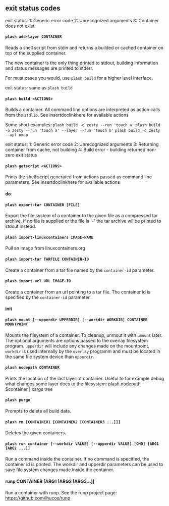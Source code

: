 ## exit status codes
exit status:
1: Generic error code
2: Unrecognized arguments
3: Container does not exist

#### `plash add-layer CONTAINER`
Reads a shell script from stdin and returns a builded or cached container on top of the supplied container.

The new container is the only thing printed to stdout, building information and status messages are printed to stderr.

For must cases you would, use `plash build` for a higher level interface.

exit status:
same as `plash build`


#### `plash build <ACTIONS>`
Builds a container. All command line options are interpreted as action calls from the `stdlib`. See insertdoclinkhere for available actions

Some short examples:
`plash build -o zesty --run 'touch a'`
`plash build -o zesty --run 'touch a' --layer --run 'touch b'`
`plash build -o zesty --apt nmap`

exit status:
1: Generic error code
2: Unrecognized arguments
3: Returning container from cache, not building
4: Build error - building returned non-zero exit status


#### `plash getscript <ACTIONS>`
Prints the shell script generated from actions passed as command line parameters.
See insertdoclinkhere for available actions

#### do


#### `plash export-tar CONTAINER [FILE]`
Export the file system of a container to the given file as a compressed tar archive. If no file is supplied or the file is '-' the tar archive wil be printed to stdout instead.

#### `plash import-linuxcontainers IMAGE-NAME`
Pull an image from linuxcontainers.org

#### `plash import-tar TARFILE CONTAINER-ID`
Create a container from a tar file named by the `container-id` parameter.

#### `plash import-url URL IMAGE-ID`
Create a container from an url pointing to a tar file. The container id is specified by the `container-id` parameter.


#### init

#### `plash mount [--upperdir UPPERDIR] [--workdir WORKDIR] CONTAINER MOUNTPOINT`
Mounts the filsystem of a container. To cleanup, unmout it with `umount` later.
The optional arguments are options passed to the overlay filesystem program. `upperdir` will include any changes made on the mountpoint, `workdir` is used internally by the `overlay` programm and must be located in the same file system device than `upperdir`.


#### `plash nodepath CONTAINER`
Prints the location of the last layer of container. Useful to for example debug what changes some layer does to the filesystem:
plash.nodepath $container | xargs tree

#### `plash purge`
Prompts to delete all build data.

#### `plash rm [CONTAINER1 [CONTAINER2 [CONTAINER3 ...]]]`
Deletes the given containers.

#### `plash run container [--workdir VALUE] [--upperdir VALUE] [CMD] [ARG1 [ARG2 ...]]`
Run a command inside the container. If no command is specified, the container id is printed. 
The workdir and upperdir parameters can be used to save file system changes made inside the container.

#### runp CONTAINER [ARG1 [ARG2 [ARG3...]]
Run a container with runp.
See the runp project page: https://github.com/ihucos/runp
